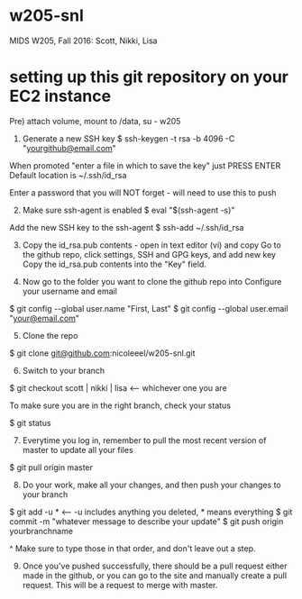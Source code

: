 # w205-snl
MIDS W205, Fall 2016: Scott, Nikki, Lisa

# setting up this git repository on your EC2 instance

Pre) attach volume, mount to /data, su - w205

1) Generate a new SSH key
$ ssh-keygen -t rsa -b 4096 -C "yourgithub@email.com"

When promoted "enter a file in which to save the key" just PRESS ENTER
Default location is ~/.ssh/id_rsa

Enter a password that you will NOT forget - will need to use this to push

2) Make sure ssh-agent is enabled
$ eval "$(ssh-agent -s)"

Add the new SSH key to the ssh-agent
$ ssh-add ~/.ssh/id_rsa

3) Copy the id_rsa.pub contents - open in text editor (vi) and copy
Go to the github repo, click settings, SSH and GPG keys, and add new key
Copy the id_rsa.pub contents into the "Key" field.


4) Now go to the folder you want to clone the github repo into
Configure your username and email

$ git config --global user.name "First, Last"
$ git config --global user.email "your@email.com"

5) Clone the repo

$ git clone git@github.com:nicoleeel/w205-snl.git

6) Switch to your branch

$ git checkout scott | nikki | lisa <-- whichever one you are

To make sure you are in the right branch, check your status

$ git status

7) Everytime you log in, remember to pull the most recent version of master to update all your files

$ git pull origin master

8) Do your work, make all your changes, and then push your changes to your branch

$ git add -u * <-- -u includes anything you deleted, * means everything
$ git commit -m "whatever message to describe your update"
$ git push origin yourbranchname

^ Make sure to type those in that order, and don't leave out a step.

9) Once you've pushed successfully, there should be a pull request either made in the github, or you can go to the site and manually create a pull request. This will be a request to merge with master.





